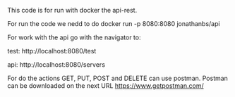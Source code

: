 This code is for run with docker the api-rest.

For run the code we nedd to do docker run -p 8080:8080 jonathanbs/api

For work with the api go with the navigator to:

test: http://localhost:8080/test

api: http://localhost:8080/servers

For do the actions GET, PUT, POST and DELETE can use postman. Postman can be downloaded on the next URL https://www.getpostman.com/
